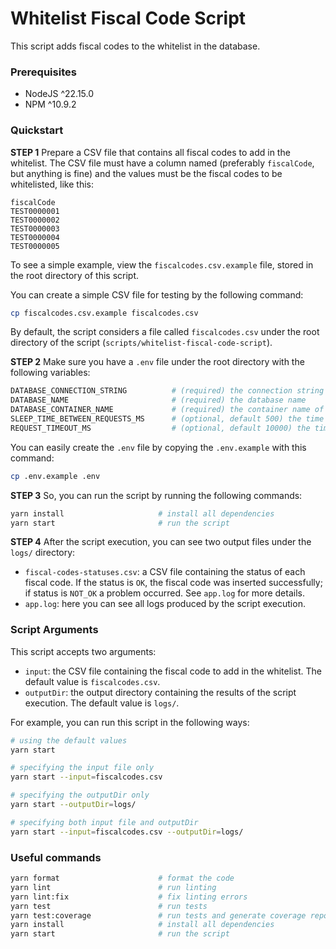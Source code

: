 # Whitelist Fiscal Code Script

This script adds fiscal codes to the whitelist in the database.

### Prerequisites

- NodeJS ^22.15.0
- NPM ^10.9.2

### Quickstart

**STEP 1**
Prepare a CSV file that contains all fiscal codes to add in the whitelist. The CSV file must have a column named (preferably `fiscalCode`, but anything is fine) and the values must be the fiscal codes to be whitelisted, like this:

```csv
fiscalCode
TEST0000001
TEST0000002
TEST0000003
TEST0000004
TEST0000005
```

To see a simple example, view the `fiscalcodes.csv.example` file, stored in the root directory of this script.

You can create a simple CSV file for testing by the following command:

```bash
cp fiscalcodes.csv.example fiscalcodes.csv
```

By default, the script considers a file called `fiscalcodes.csv` under the root directory of the script (`scripts/whitelist-fiscal-code-script`).

**STEP 2**
Make sure you have a `.env` file under the root directory with the following variables:

```bash
DATABASE_CONNECTION_STRING          # (required) the connection string to the database, you can find it in the azure portal
DATABASE_NAME                       # (required) the database name
DATABASE_CONTAINER_NAME             # (required) the container name of the database
SLEEP_TIME_BETWEEN_REQUESTS_MS      # (optional, default 500) the time to wait between requests to the database, in milliseconds
REQUEST_TIMEOUT_MS                  # (optional, default 10000) the timeout for each request to the database, in milliseconds
```

You can easily create the `.env` file by copying the `.env.example` with this command:

```bash
cp .env.example .env
```

**STEP 3**
So, you can run the script by running the following commands:

```bash
yarn install                     # install all dependencies
yarn start                       # run the script
```

**STEP 4**
After the script execution, you can see two output files under the `logs/` directory:

- `fiscal-codes-statuses.csv`: a CSV file containing the status of each fiscal code. If the status is `OK`, the fiscal code was inserted successfully; if status is `NOT_OK` a problem occurred. See `app.log` for more details.
- `app.log`: here you can see all logs produced by the script execution.

### Script Arguments

This script accepts two arguments:

- `input`: the CSV file containing the fiscal code to add in the whitelist. The default value is `fiscalcodes.csv`.
- `outputDir`: the output directory containing the results of the script execution. The default value is `logs/`.

For example, you can run this script in the following ways:

```bash
# using the default values
yarn start

# specifying the input file only
yarn start --input=fiscalcodes.csv

# specifying the outputDir only
yarn start --outputDir=logs/

# specifying both input file and outputDir
yarn start --input=fiscalcodes.csv --outputDir=logs/
```

### Useful commands

```bash
yarn format                      # format the code
yarn lint                        # run linting
yarn lint:fix                    # fix linting errors
yarn test                        # run tests
yarn test:coverage               # run tests and generate coverage report
yarn install                     # install all dependencies
yarn start                       # run the script
```
